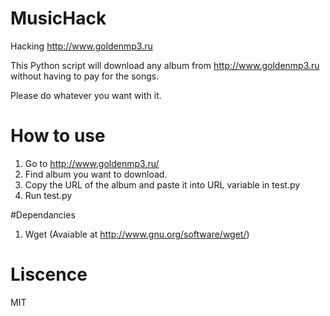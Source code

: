 # MusicHack


Hacking http://www.goldenmp3.ru

This Python script will download any album from http://www.goldenmp3.ru without having to pay for the songs.

Please do whatever you want with it.


# How to use

1. Go to http://www.goldenmp3.ru/
2. Find album you want to download.
3. Copy the URL of the album and paste it into URL variable in test.py
4. Run test.py


#Dependancies

1. Wget (Avaiable at http://www.gnu.org/software/wget/)


# Liscence

MIT

